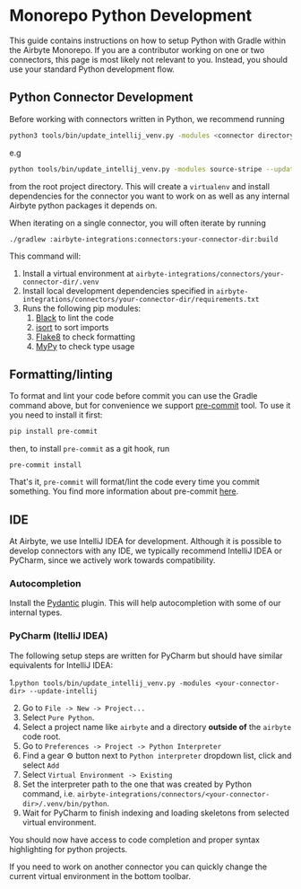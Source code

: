 # Monorepo Python Development

This guide contains instructions on how to setup Python with Gradle within the Airbyte Monorepo. If you are a contributor working on one or two connectors, this page is most likely not relevant to you. Instead, you should use your standard Python development flow.

## Python Connector Development

Before working with connectors written in Python, we recommend running

```bash
python3 tools/bin/update_intellij_venv.py -modules <connector directory name> --update-intellij
```

e.g

```bash
python tools/bin/update_intellij_venv.py -modules source-stripe --update-intellij
```

from the root project directory. This will create a `virtualenv` and install dependencies for the connector you want to work on as well as any internal Airbyte python packages it depends on.

When iterating on a single connector, you will often iterate by running

```text
./gradlew :airbyte-integrations:connectors:your-connector-dir:build
```

This command will:

1. Install a virtual environment at `airbyte-integrations/connectors/your-connector-dir/.venv`
2. Install local development dependencies specified in `airbyte-integrations/connectors/your-connector-dir/requirements.txt`
3. Runs the following pip modules:
    1. [Black](https://pypi.org/project/black/) to lint the code
    2. [isort](https://pypi.org/project/isort/) to sort imports
    3. [Flake8](https://pypi.org/project/flake8/) to check formatting
    4. [MyPy](https://pypi.org/project/mypy/) to check type usage

## Formatting/linting

To format and lint your code before commit you can use the Gradle command above, but for convenience we support [pre-commit](https://pre-commit.com/) tool. To use it you need to install it first:

```bash
pip install pre-commit
```

then, to install `pre-commit` as a git hook, run

```text
pre-commit install
```

That's it, `pre-commit` will format/lint the code every time you commit something. You find more information about pre-commit [here](https://pre-commit.com/).

## IDE

At Airbyte, we use IntelliJ IDEA for development. Although it is possible to develop connectors with any IDE, we typically recommend IntelliJ IDEA or PyCharm, since we actively work towards compatibility.

### Autocompletion

Install the [Pydantic](https://plugins.jetbrains.com/plugin/12861-pydantic) plugin. This will help autocompletion with some of our internal types.

### PyCharm \(ItelliJ IDEA\)

The following setup steps are written for PyCharm but should have similar equivalents for IntelliJ IDEA:

1.`python tools/bin/update_intellij_venv.py -modules <your-connector-dir> --update-intellij`

2. Go to `File -> New -> Project...`
3. Select `Pure Python`.
4. Select a project name like `airbyte` and a directory **outside of** the `airbyte` code root.
5. Go to `Preferences -> Project -> Python Interpreter`
6. Find a gear ⚙️ button next to `Python interpreter` dropdown list, click and select `Add`
7. Select `Virtual Environment -> Existing`
8. Set the interpreter path to the one that was created by Python command, i.e. `airbyte-integrations/connectors/<your-connector-dir>/.venv/bin/python`.
9. Wait for PyCharm to finish indexing and loading skeletons from selected virtual environment.

You should now have access to code completion and proper syntax highlighting for python projects.

If you need to work on another connector you can quickly change the current virtual environment in the bottom toolbar.

